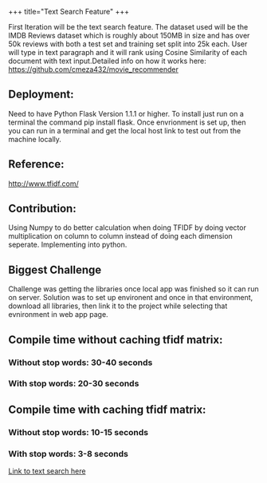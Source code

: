 +++ 
title="Text Search Feature" 
+++

First Iteration will be the text search feature. The dataset used will be the IMDB Reviews dataset which is roughly about 150MB in size and has over 50k reviews with both a test set and training set split into 25k each. User will type in text paragraph and it will rank using Cosine Similarity of each document with text input.Detailed info on how it works here: https://github.com/cmeza432/movie_recommender

## Deployment:
Need to have Python Flask Version 1.1.1 or higher. To install just run on a terminal the command 
pip install flask. Once envrionment is set up, then you can run in a terminal and get the local host link to test out
from the machine locally.

## Reference: 
http://www.tfidf.com/

## Contribution:
Using Numpy to do better calculation when doing TFIDF by doing vector multiplication on column to column
instead of doing each dimension seperate. Implementing into python.


## Biggest Challenge 
Challenge was getting the libraries once local app was finished so it can run on server. Solution was to set up environent  and once in that environment, download all libraries, then link it to the project while selecting that evnironment in web app page.

## Compile time without caching tfidf matrix:
### Without stop words: 30-40 seconds
### With stop words: 20-30 seconds

## Compile time with caching tfidf matrix:
### Without stop words: 10-15 seconds
### With stop words: 3-8 seconds
 

[Link to text search here](http://cmeza432.pythonanywhere.com)

